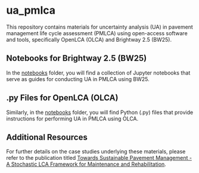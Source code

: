 # ua_pmlca

This repository contains materials for uncertainty analysis (UA) in pavement management life cycle assessment (PMLCA) using open-access software and tools, specifically OpenLCA (OLCA) and Brightway 2.5 (BW25).

## Notebooks for Brightway 2.5 (BW25)

In the [notebooks](notebooks) folder, you will find a collection of Jupyter notebooks that serve as guides for conducting UA in PMLCA using BW25.

## .py Files for OpenLCA (OLCA)

Similarly, in the [notebooks](notebooks) folder, you will find Python (.py) files that provide instructions for performing UA in PMLCA using OLCA.

## Additional Resources

For further details on the case studies underlying these materials, please refer to the publication titled [Towards Sustainable Pavement Management - A Stochastic LCA Framework for Maintenance and Rehabilitation](https://research.utwente.nl/en/publications/towards-sustainable-pavement-management-a-stochastic-lca-framewor).

